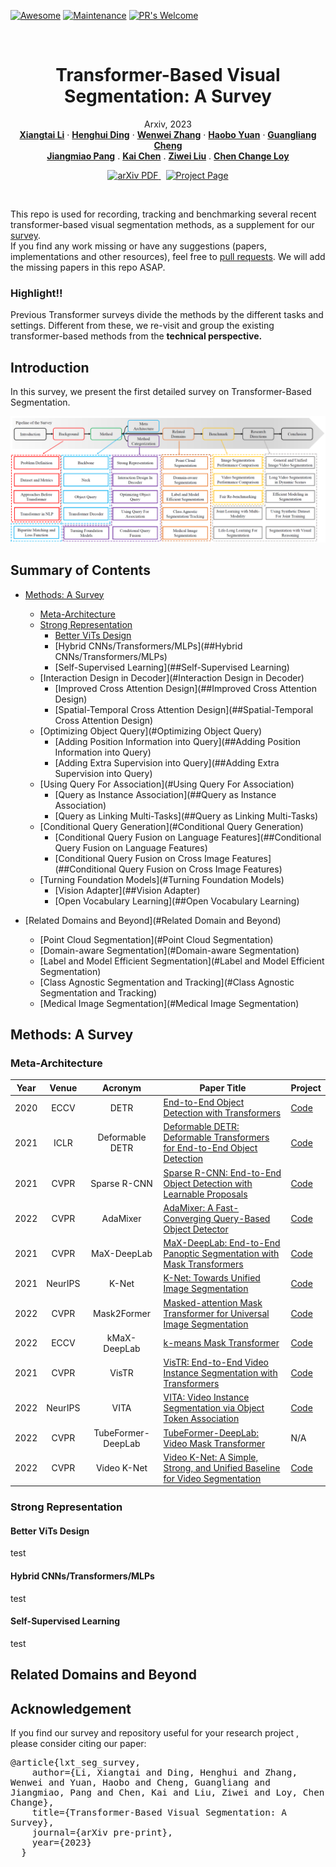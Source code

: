 
 <!-- # <p align=center>`awesome gan-inversion`</p> -->
[![Awesome](https://cdn.rawgit.com/sindresorhus/awesome/d7305f38d29fed78fa85652e3a63e154dd8e8829/media/badge.svg)](https://github.com/sindresorhus/awesome)
[![Maintenance](https://img.shields.io/badge/Maintained%3F-yes-green.svg)](https://GitHub.com/Naereen/StrapDown.js/graphs/commit-activity)
[![PR's Welcome](https://img.shields.io/badge/PRs-welcome-brightgreen.svg?style=flat)](http://makeapullrequest.com)

<br />
<p align="center">
  <h1 align="center">Transformer-Based Visual Segmentation: A Survey</h1>
  <p align="center">
    Arxiv, 2023
    <br />
    <a href="https://lxtgh.github.io/"><strong>Xiangtai Li</strong></a>
    ·
    <a href="https://henghuiding.github.io/"><strong>Henghui Ding</strong></a>
    ·
    <a href="https://zhangwenwei.cn/"><strong>Wenwei Zhang</strong></a>
    ·
    <a href="https://yuanhaobo.me/"><strong>Haobo Yuan</strong></a>
    ·
    <a href="https://sites.google.com/view/guangliangcheng"><strong>Guangliang Cheng</strong></a>
    <br />
    <a href="https://oceanpang.github.io/"><strong>Jiangmiao Pang</strong></a>
    .
    <a href="https://chenkai.site/"><strong>Kai Chen</strong></a>
    .
    <a href="https://liuziwei7.github.io/"><strong>Ziwei Liu</strong></a>
    .
    <a href="https://www.mmlab-ntu.com/person/ccloy/"><strong>Chen Change Loy</strong></a>
  </p>

  <p align="center">
    <a href=''>
      <img src='https://img.shields.io/badge/Paper-PDF-green?style=flat&logo=arXiv&logoColor=green' alt='arXiv PDF'>
    </a>
    <a href='' style='padding-left: 0.5rem;'>
      <img src='https://img.shields.io/badge/Project-Page-blue?style=flat&logo=Google%20chrome&logoColor=blue' alt='Project Page'>
    </a>
  </p>
<br />

This repo is used for recording, tracking and benchmarking several recent transformer-based visual segmentation methods, 
as a supplement for our [survey]().  
If you find any work missing or have any suggestions (papers, implementations and other resources), feel free to [pull requests](https://github.com). 
We will add the missing papers in this repo ASAP.

### Highlight!!

Previous Transformer surveys divide the methods by the different tasks and settings. 
Different from these, we re-visit and group the existing transformer-based methods from the **technical perspective.**


## Introduction

In this survey, we present the first detailed survey on Transformer-Based Segmentation.

![Alt Text](./figs/survey_pipeline.PNG)


## Summary of Contents

- [Methods: A Survey](#methods-a-survey)
  - [Meta-Architecture](#meta-architecture)
  - [Strong Representation](#Strong-Representation)
    - [Better ViTs Design](##Better-ViTs-Design)
    - [Hybrid CNNs/Transformers/MLPs](##Hybrid CNNs/Transformers/MLPs)
    - [Self-Supervised Learning](##Self-Supervised Learning)
  - [Interaction Design in Decoder](#Interaction Design in Decoder)
    - [Improved Cross Attention Design](##Improved Cross Attention Design)
    - [Spatial-Temporal Cross Attention Design](##Spatial-Temporal Cross Attention Design)
  - [Optimizing Object Query](#Optimizing Object Query)
    - [Adding Position Information into Query](##Adding Position Information into Query)
    - [Adding Extra Supervision into Query](##Adding Extra Supervision into Query)
  - [Using Query For Association](#Using Query For Association)
    - [Query as Instance Association](##Query as Instance Association)
    - [Query as Linking Multi-Tasks](##Query as Linking Multi-Tasks)
  - [Conditional Query Generation](#Conditional Query Generation)
    - [Conditional Query Fusion on Language Features](##Conditional Query Fusion on Language Features)
    - [Conditional Query Fusion on Cross Image Features](##Conditional Query Fusion on Cross Image Features)
  - [Turning Foundation Models](#Turning Foundation Models)
    - [Vision Adapter](##Vision Adapter)
    - [Open Vocabulary Learning](##Open Vocabulary Learning)
  
- [Related Domains and Beyond](#Related Domain and Beyond)
  - [Point Cloud Segmentation](#Point Cloud Segmentation)
  - [Domain-aware Segmentation](#Domain-aware Segmentation)
  - [Label and Model Efficient Segmentation](#Label and Model Efficient Segmentation)
  - [Class Agnostic Segmentation and Tracking](#Class Agnostic Segmentation and Tracking)
  - [Medical Image Segmentation](#Medical Image Segmentation)
    
## Methods: A Survey

### Meta-Architecture

| Year |  Venue  |      Acronym       | Paper Title                                                                                                    | Project                                                      |
|:----:|:-------:|:------------------:|----------------------------------------------------------------------------------------------------------------|--------------------------------------------------------------|
| 2020 |  ECCV   |        DETR        | [End-to-End Object Detection with Transformers](https://arxiv.org/abs/2005.12872)                              | [Code](https://github.com/facebookresearch/detr)             |
| 2021 |  ICLR   |  Deformable DETR   | [Deformable DETR: Deformable Transformers for End-to-End Object Detection](https://arxiv.org/abs/2010.04159)   | [Code](https://github.com/fundamentalvision/Deformable-DETR) |
| 2021 |  CVPR   |    Sparse R-CNN    | [Sparse R-CNN: End-to-End Object Detection with Learnable Proposals](https://arxiv.org/abs/2011.12450)         | [Code](https://github.com/PeizeSun/SparseR-CNN)              |
| 2022 |  CVPR   |      AdaMixer      | [AdaMixer: A Fast-Converging Query-Based Object Detector](https://arxiv.org/abs/2203.16507)                    | [Code](https://github.com/MCG-NJU/AdaMixer)                  |
| 2021 |  CVPR   |    MaX-DeepLab     | [MaX-DeepLab: End-to-End Panoptic Segmentation with Mask Transformers](https://arxiv.org/abs/2012.00759)       | [Code](https://github.com/google-research/deeplab2)          |
| 2021 | NeurIPS |       K-Net        | [K-Net: Towards Unified Image Segmentation](https://arxiv.org/abs/2106.14855)                                  | [Code](https://github.com/ZwwWayne/K-Net/)                   |
| 2022 |  CVPR   |    Mask2Former     | [Masked-attention Mask Transformer for Universal Image Segmentation](https://arxiv.org/abs/2112.01527)         | [Code](https://github.com/facebookresearch/Mask2Former)      |
| 2022 |  ECCV   |    kMaX-DeepLab    | [k-means Mask Transformer](https://arxiv.org/abs/2207.04044)                                                   | [Code](https://github.com/google-research/deeplab2)          |                                                                                         |
| 2021 |  CVPR   |       VisTR        | [VisTR: End-to-End Video Instance Segmentation with Transformers](https://arxiv.org/abs/2011.14503)            | [Code](https://github.com/Epiphqny/VisTR)                    |
| 2022 | NeurIPS |        VITA        | [VITA: Video Instance Segmentation via Object Token Association](https://arxiv.org/abs/2206.04403)             | [Code](https://github.com/sukjunhwang/VITA)                  |
| 2022 |  CVPR   | TubeFormer-DeepLab | [TubeFormer-DeepLab: Video Mask Transformer](https://arxiv.org/abs/2205.15361)                                 | N/A                                                          |
| 2022 |  CVPR   |    Video K-Net     | [Video K-Net: A Simple, Strong, and Unified Baseline for Video Segmentation](https://arxiv.org/abs/2204.04656) | [Code](https://github.com/lxtGH/Video-K-Net)                 |




### Strong Representation

#### Better ViTs Design

test

#### Hybrid CNNs/Transformers/MLPs

test

#### Self-Supervised Learning

test

## Related Domains and Beyond 






## Acknowledgement
If you find our survey and repository useful for your research project , please consider citing our paper:

<pre><code class="language-bib" style="font-size: 0.9rem;" id="citation">@article{lxt_seg_survey,
    author={Li, Xiangtai and Ding, Henghui and Zhang, Wenwei and Yuan, Haobo and Cheng, Guangliang and Jiangmiao, Pang and Chen, Kai and Liu, Ziwei and Loy, Chen Change},
    title={Transformer-Based Visual Segmentation: A Survey},
    journal={arXiv pre-print},
    year={2023}
  }
</code></pre>
